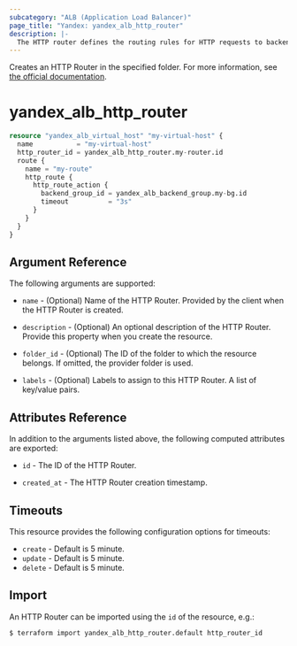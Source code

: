 ```yaml
---
subcategory: "ALB (Application Load Balancer)"
page_title: "Yandex: yandex_alb_http_router"
description: |-
  The HTTP router defines the routing rules for HTTP requests to backend groups.
---
```



Creates an HTTP Router in the specified folder. For more information, see [the official documentation](https://cloud.yandex.com/en/docs/application-load-balancer/concepts/http-router).

# yandex_alb_http_router




```terraform
resource "yandex_alb_virtual_host" "my-virtual-host" {
  name           = "my-virtual-host"
  http_router_id = yandex_alb_http_router.my-router.id
  route {
    name = "my-route"
    http_route {
      http_route_action {
        backend_group_id = yandex_alb_backend_group.my-bg.id
        timeout          = "3s"
      }
    }
  }
}
```

## Argument Reference

The following arguments are supported:

* `name` - (Optional) Name of the HTTP Router. Provided by the client when the HTTP Router is created.

* `description` - (Optional) An optional description of the HTTP Router. Provide this property when you create the resource.

* `folder_id` - (Optional) The ID of the folder to which the resource belongs. If omitted, the provider folder is used.

* `labels` - (Optional) Labels to assign to this HTTP Router. A list of key/value pairs.

## Attributes Reference

In addition to the arguments listed above, the following computed attributes are exported:

* `id` - The ID of the HTTP Router.

* `created_at` - The HTTP Router creation timestamp.

## Timeouts

This resource provides the following configuration options for timeouts:

- `create` - Default is 5 minute.
- `update` - Default is 5 minute.
- `delete` - Default is 5 minute.

## Import

An HTTP Router can be imported using the `id` of the resource, e.g.:

```
$ terraform import yandex_alb_http_router.default http_router_id
```
